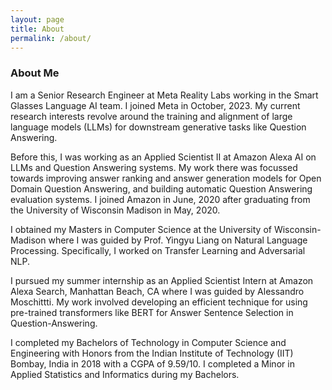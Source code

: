 ```yaml
---
layout: page
title: About
permalink: /about/
---
```

### About Me


I am a Senior Research Engineer at Meta Reality Labs working in the Smart Glasses Language AI team. I joined Meta in October, 2023. My current research interests revolve around the training and alignment of large language models (LLMs) for downstream generative tasks like Question Answering. 

Before this, I was working as an Applied Scientist II at Amazon Alexa AI on LLMs and Question Answering systems. My work there was focussed towards improving answer ranking and answer generation models for Open Domain Question Answering, and building automatic Question Answering evaluation systems. I joined Amazon in June, 2020 after graduating from the University of Wisconsin Madison in May, 2020.

I obtained my Masters in Computer Science at the University of Wisconsin-Madison where I was guided by Prof. Yingyu Liang on Natural Language Processing. Specifically, I worked on Transfer Learning and Adversarial NLP.

I pursued my summer internship as an Applied Scientist Intern at Amazon Alexa Search, Manhattan Beach, CA where I was guided by Alessandro Moschittti. My work involved developing an efficient technique for using pre-trained transformers like BERT for Answer Sentence Selection in Question-Answering.

I completed my Bachelors of Technology in Computer Science and Engineering with Honors from the Indian Institute of Technology (IIT) Bombay, India in 2018 with a CGPA of 9.59/10. I completed a Minor in Applied Statistics and Informatics during my Bachelors.

<!-- <script type="text/javascript" id="clustrmaps" src="//cdn.clustrmaps.com/map_v2.js?d=LV8y34LVVnVwKYx3HvNRdhWYJzHT6FwkPoyryvGeYq8&cl=ffffff&w=a"></script> -->
